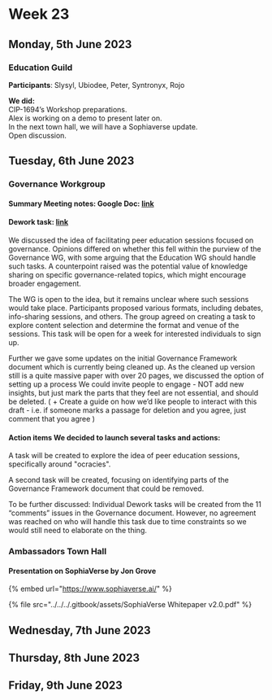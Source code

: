 # Week 23

## Monday, 5th June 2023

### Education Guild

**Participants**: Slysyl, Ubiodee, Peter, Syntronyx, Rojo

**We did:** \
CIP-1694’s Workshop preparations. \
Alex is working on a demo to present later on. \
In the next town hall, we will have a Sophiaverse update. \
Open discussion.



## Tuesday, 6th June 2023

### Governance Workgroup

#### Summary Meeting notes:  Google Doc: [link](https://docs.google.com/presentation/d/1fkMyoOAD3PjFsjWBiY4\_-iRyRONsS3HzoIY57hSTmts/edit?usp=sharing)

#### Dework task: [link](https://app.dework.xyz/singularitynet-ambas/gov-wg?taskId=809975d7-c4ce-468a-aafc-05ef9690d8ed)

We discussed the idea of facilitating peer education sessions focused on governance. Opinions differed on whether this fell within the purview of the Governance WG, with some arguing that the Education WG should handle such tasks. A counterpoint raised was the potential value of knowledge sharing on specific governance-related topics, which might encourage broader engagement.

The WG is open to the idea, but it remains unclear where such sessions would take place. Participants proposed various formats, including debates, info-sharing sessions, and others. The group agreed on creating a task to explore content selection and determine the format and venue of the sessions. This task will be open for a week for interested individuals to sign up.

Further we gave some updates on the initial Governance Framework document which is currently being cleaned up. As the cleaned up version still is a quite massive paper with over 20 pages, we discussed the option of setting up a process We could invite people to engage - NOT add new insights, but just mark the parts that they feel are not essential, and should be deleted. ( + Create a guide on how we’d like people to interact with this draft - i.e. if someone marks a passage for deletion and you agree, just comment that you agree )

#### Action items We decided to launch several tasks and actions:

A task will be created to explore the idea of peer education sessions, specifically around "ocracies".

A second task will be created, focusing on identifying parts of the Governance Framework document that could be removed.

To be further discussed: Individual Dework tasks will be created from the 11 “comments” issues in the Governance document. However, no agreement was reached on who will handle this task due to time constraints so we would still need to elaborate on the thing.

### Ambassadors Town Hall

#### Presentation on SophiaVerse by Jon Grove

{% embed url="https://www.sophiaverse.ai/" %}

{% file src="../../../.gitbook/assets/SophiaVerse Whitepaper v2.0.pdf" %}

## Wednesday, 7th June 2023

## Thursday, 8th June 2023

## Friday, 9th June 2023

